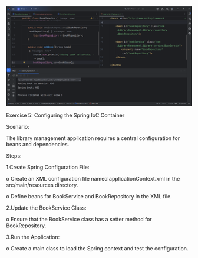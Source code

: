 ![img.png](output.png)

Exercise 5: Configuring the Spring IoC Container

Scenario:

The library management application requires a central configuration for beans and dependencies.

Steps:

1.Create Spring Configuration File:
      
o	Create an XML configuration file named applicationContext.xml in the src/main/resources directory.
      
o	Define beans for BookService and BookRepository in the XML file.

2.Update the BookService Class:
      
o	Ensure that the BookService class has a setter method for BookRepository.

3.Run the Application:
      
o	Create a main class to load the Spring context and test the configuration.
